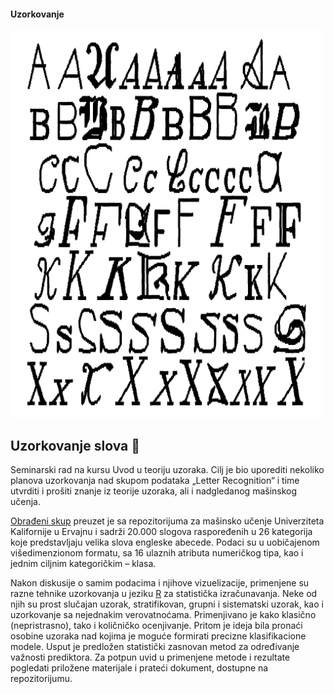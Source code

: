 #### Uzorkovanje
<img width="500" src="https://raw.githubusercontent.com/matfija/Uzorkovanje-slova/master/Slike%20za%20rad/Primer%20slova.png">

## Uzorkovanje slova :page_facing_up:
Seminarski rad na kursu Uvod u teoriju uzoraka. Cilj je bio uporediti nekoliko planova uzorkovanja nad skupom podataka „Letter Recognition“ i time utvrditi i prošiti znanje iz teorije uzoraka, ali i nadgledanog mašinskog učenja.

[Obrađeni skup](http://archive.ics.uci.edu/ml/datasets/Letter+Recognition) preuzet je sa repozitorijuma za mašinsko učenje Univerziteta Kalifornije u Ervajnu i sadrži 20.000 slogova raspoređenih u 26 kategorija koje predstavljaju velika slova engleske abecede. Podaci su u uobičajenom višedimenzionom formatu, sa 16 ulaznih atributa numeričkog tipa, kao i jednim ciljnim kategoričkim – klasa.

Nakon diskusije o samim podacima i njihove vizuelizacije, primenjene su razne tehnike uzorkovanja u jeziku [R](https://www.r-project.org/) za statistička izračunavanja. Neke od njih su prost slučajan uzorak, stratifikovan, grupni i sistematski uzorak, kao i uzorkovanje sa nejednakim verovatnoćama. Primenjivano je kako klasično (nepristrasno), tako i količničko ocenjivanje. Pritom je ideja bila pronaći osobine uzoraka nad kojima je moguće formirati precizne klasifikacione modele. Usput je predložen statistički zasnovan metod za određivanje važnosti prediktora. Za potpun uvid u primenjene metode i rezultate pogledati priložene materijale i prateći dokument, dostupne na repozitorijumu.
